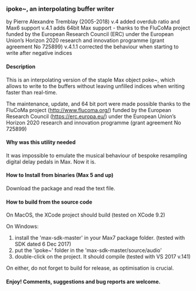 ### ipoke~, an interpolating buffer writer
by Pierre Alexandre Tremblay (2005-2018)
v.4 added overdub ratio and Max6 support
v.4.1 adds 64bit Max support - thanks to the FluCoMa project funded by the European Research Council (ERC) under the European Union’s Horizon 2020 research and innovation programme (grant agreement No 725899)
v.4.1.1 corrected the behaviour when starting to write after negative indices

#### Description
This is an interpolating version of the staple Max object poke~, which allows to write to the buffers without leaving unfilled indices when writing faster than real-time.

The maintenance, update, and 64 bit port were made possible thanks to the FluCoMa project (http://www.flucoma.org/) funded by the European Research Council (https://erc.europa.eu/) under the European Union’s Horizon 2020 research and innovation programme (grant agreement No 725899)

#### Why was this utility needed
It was impossible to emulate the musical behaviour of bespoke resampling digital delay pedals in Max. Now it is.

#### How to Install from binaries (Max 5 and up)
Download the package and read the text file.

#### How to build from the source code
On MacOS, the XCode project should build (tested on XCode 9.2)

On Windows:
  1. install the 'max-sdk-master' in your Max7 package folder. (tested with SDK dated 6 Dec 2017)
  2. put the 'ipoke~' folder in the 'max-sdk-master/source/audio'
  3. double-click on the project. It should compile (tested with VS 2017 v.141)

On either, do not forget to build for release, as optimisation is crucial.

#### Enjoy! Comments, suggestions and bug reports are welcome.
